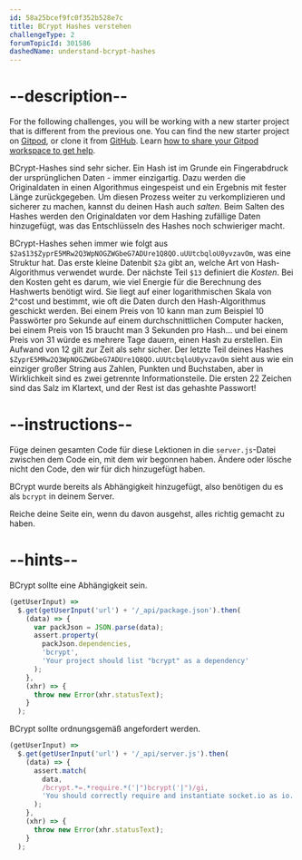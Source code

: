 ```yaml
---
id: 58a25bcef9fc0f352b528e7c
title: BCrypt Hashes verstehen
challengeType: 2
forumTopicId: 301586
dashedName: understand-bcrypt-hashes
---
```


# --description--

For the following challenges, you will be working with a new starter project that is different from the previous one. You can find the new starter project on <a href="https://gitpod.io/?autostart=true#https://github.com/freeCodeCamp/boilerplate-bcrypt/" target="_blank" rel="noopener noreferrer nofollow">Gitpod</a>, or clone it from <a href="https://github.com/freeCodeCamp/boilerplate-bcrypt/" target="_blank" rel="noopener noreferrer nofollow">GitHub</a>. Learn <a href="https://forum.freecodecamp.org/t/how-to-use-gitpod-in-the-curriculum/668669#how-can-i-share-my-workspace-to-get-help-8" target="_blank" rel="noopener noreferrer nofollow">how to share your Gitpod workspace to get help</a>.

BCrypt-Hashes sind sehr sicher. Ein Hash ist im Grunde ein Fingerabdruck der ursprünglichen Daten - immer einzigartig. Dazu werden die Originaldaten in einen Algorithmus eingespeist und ein Ergebnis mit fester Länge zurückgegeben. Um diesen Prozess weiter zu verkomplizieren und sicherer zu machen, kannst du deinen Hash auch *salten*. Beim Salten des Hashes werden den Originaldaten vor dem Hashing zufällige Daten hinzugefügt, was das Entschlüsseln des Hashes noch schwieriger macht.

BCrypt-Hashes sehen immer wie folgt aus `$2a$13$ZyprE5MRw2Q3WpNOGZWGbeG7ADUre1Q8QO.uUUtcbqloU0yvzavOm`, was eine Struktur hat. Das erste kleine Datenbit `$2a` gibt an, welche Art von Hash-Algorithmus verwendet wurde. Der nächste Teil `$13` definiert die *Kosten*. Bei den Kosten geht es darum, wie viel Energie für die Berechnung des Hashwerts benötigt wird. Sie liegt auf einer logarithmischen Skala von 2^cost und bestimmt, wie oft die Daten durch den Hash-Algorithmus geschickt werden. Bei einem Preis von 10 kann man zum Beispiel 10 Passwörter pro Sekunde auf einem durchschnittlichen Computer hacken, bei einem Preis von 15 braucht man 3 Sekunden pro Hash... und bei einem Preis von 31 würde es mehrere Tage dauern, einen Hash zu erstellen. Ein Aufwand von 12 gilt zur Zeit als sehr sicher. Der letzte Teil deines Hashes `$ZyprE5MRw2Q3WpNOGZWGbeG7ADUre1Q8QO.uUUtcbqloU0yvzavOm` sieht aus wie ein einziger großer String aus Zahlen, Punkten und Buchstaben, aber in Wirklichkeit sind es zwei getrennte Informationsteile. Die ersten 22 Zeichen sind das Salz im Klartext, und der Rest ist das gehashte Passwort!

# --instructions--

Füge deinen gesamten Code für diese Lektionen in die `server.js`-Datei zwischen dem Code ein, mit dem wir begonnen haben. Ändere oder lösche nicht den Code, den wir für dich hinzugefügt haben.

BCrypt wurde bereits als Abhängigkeit hinzugefügt, also benötigen du es als `bcrypt` in deinem Server.

Reiche deine Seite ein, wenn du davon ausgehst, alles richtig gemacht zu haben.

# --hints--

BCrypt sollte eine Abhängigkeit sein.

```js
(getUserInput) =>
  $.get(getUserInput('url') + '/_api/package.json').then(
    (data) => {
      var packJson = JSON.parse(data);
      assert.property(
        packJson.dependencies,
        'bcrypt',
        'Your project should list "bcrypt" as a dependency'
      );
    },
    (xhr) => {
      throw new Error(xhr.statusText);
    }
  );
```

BCrypt sollte ordnungsgemäß angefordert werden.

```js
(getUserInput) =>
  $.get(getUserInput('url') + '/_api/server.js').then(
    (data) => {
      assert.match(
        data,
        /bcrypt.*=.*require.*('|")bcrypt('|")/gi,
        'You should correctly require and instantiate socket.io as io.'
      );
    },
    (xhr) => {
      throw new Error(xhr.statusText);
    }
  );
```

